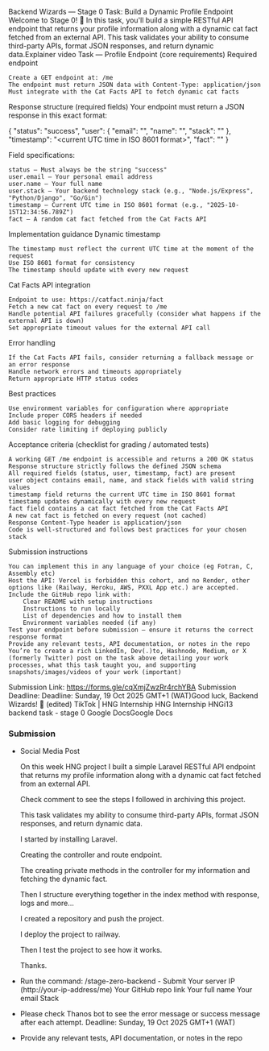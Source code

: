 Backend Wizards — Stage 0 Task: Build a Dynamic Profile Endpoint
Welcome to Stage 0! :dart:
In this task, you'll build a simple RESTful API endpoint that returns your profile information along with a dynamic cat fact fetched from an external API. This task validates your ability to consume third-party APIs, format JSON responses, and return dynamic data.Explainer video Task — Profile Endpoint (core requirements)
Required endpoint

    Create a GET endpoint at: /me
    The endpoint must return JSON data with Content-Type: application/json
    Must integrate with the Cat Facts API to fetch dynamic cat facts

Response structure (required fields)
Your endpoint must return a JSON response in this exact format:

{
"status": "success",
"user": {
"email": "<your email>",
"name": "<your full name>",
"stack": "<your backend stack>"
},
"timestamp": "<current UTC time in ISO 8601 format>",
"fact": "<random cat fact from Cat Facts API>"
}

Field specifications:

    status — Must always be the string "success"
    user.email — Your personal email address
    user.name — Your full name
    user.stack — Your backend technology stack (e.g., "Node.js/Express", "Python/Django", "Go/Gin")
    timestamp — Current UTC time in ISO 8601 format (e.g., "2025-10-15T12:34:56.789Z")
    fact — A random cat fact fetched from the Cat Facts API

Implementation guidance
Dynamic timestamp

    The timestamp must reflect the current UTC time at the moment of the request
    Use ISO 8601 format for consistency
    The timestamp should update with every new request

Cat Facts API integration

    Endpoint to use: https://catfact.ninja/fact
    Fetch a new cat fact on every request to /me
    Handle potential API failures gracefully (consider what happens if the external API is down)
    Set appropriate timeout values for the external API call

Error handling

    If the Cat Facts API fails, consider returning a fallback message or an error response
    Handle network errors and timeouts appropriately
    Return appropriate HTTP status codes

Best practices

    Use environment variables for configuration where appropriate
    Include proper CORS headers if needed
    Add basic logging for debugging
    Consider rate limiting if deploying publicly

Acceptance criteria (checklist for grading / automated tests)

    A working GET /me endpoint is accessible and returns a 200 OK status
    Response structure strictly follows the defined JSON schema
    All required fields (status, user, timestamp, fact) are present
    user object contains email, name, and stack fields with valid string values
    timestamp field returns the current UTC time in ISO 8601 format
    timestamp updates dynamically with every new request
    fact field contains a cat fact fetched from the Cat Facts API
    A new cat fact is fetched on every request (not cached)
    Response Content-Type header is application/json
    Code is well-structured and follows best practices for your chosen stack

Submission instructions

    You can implement this in any language of your choice (eg Fotran, C, Assembly etc)
    Host the API: Vercel is forbidden this cohort, and no Render, other options like (Railway, Heroku, AWS, PXXL App etc.) are accepted.
    Include the GitHub repo link with:
        Clear README with setup instructions
        Instructions to run locally
        List of dependencies and how to install them
        Environment variables needed (if any)
    Test your endpoint before submission — ensure it returns the correct response format
    Provide any relevant tests, API documentation, or notes in the repo
    You’re to create a rich LinkedIn, Dev(.)to, Hashnode, Medium, or X (formerly Twitter) post on the task above detailing your work processes, what this task taught you, and supporting snapshots/images/videos of your work (important)

Submission Link: https://forms.gle/cqXmjZwzRr4rchYBA
Submission Deadline: Deadline: Sunday, 19 Oct 2025 GMT+1 (WAT)Good luck, Backend Wizards! :rocket: (edited)
TikTok | HNG Internship
HNG Internship
HNGi13 backend task - stage 0
Google DocsGoogle Docs

### Submission

-   Social Media Post

    On this week HNG project I built a simple Laravel RESTful API endpoint that returns my profile information along with a dynamic cat fact fetched from an external API.

    Check comment to see the steps I followed in archiving this project.

    This task validates my ability to consume third-party APIs, format JSON responses, and return dynamic data.

    I started by installing Laravel.

    Creating the controller and route endpoint.

    The creating private methods in the controller for my information and fetching the dynamic fact.

    Then I structure everything together in the index method with response, logs and more...

    I created a repository and push the project.

    I deploy the project to railway.

    Then I test the project to see how it works.

    Thanks.

-   Run the command: /stage-zero-backend - Submit
    Your server IP (http://your-ip-address/me)
    Your GitHub repo link
    Your full name
    Your email
    Stack

-   Please check Thanos bot to see the error message or success message after each attempt.
    Deadline: Sunday, 19 Oct 2025 GMT+1 (WAT)

-   Provide any relevant tests, API documentation, or notes in the repo
